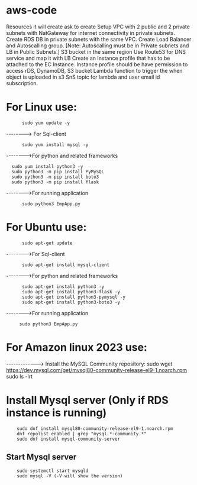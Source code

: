# aws-code
Resources it will create ask to create
Setup VPC with 2 public and 2 private subnets with NatGateway for internet connectivity in private subnets. 
Create RDS DB in private subnets with the same VPC.
Create Load Balancer and Autoscalling group. [Note: Autoscalling must be in Private subnets and LB in Public Subnets.]
S3 bucket in the same region
Use Route53 for DNS service and map it with LB
Create an Instance profile that has to be attached to the EC Instance. Instance profile should be have permission to access rDS, DynamoDB, S3 bucket
Lambda function to trigger the when object is uploaded in s3
SnS topic for lambda and user email id subscription. 


# For Linux use:

          sudo yum update -y
--------> For Sql-client

          sudo yum install mysql -y
-------->For python and related frameworks

	  sudo yum install python3 -y
	  sudo python3 -m pip install PyMySQL
	  sudo python3 -m pip install boto3
	  sudo python3 -m pip install flask
	 
-------->For running application

          sudo python3 EmpApp.py

# For Ubuntu use:

          sudo apt-get update
	 
-------->For Sql-client

          sudo apt-get install mysql-client
      
-------->For python and related frameworks

          sudo apt-get install python3 -y
          sudo apt-get install python3-flask -y
          sudo apt-get install python3-pymysql -y 
          sudo apt-get install python3-boto3 -y
     
-------->For running application

         sudo python3 EmpApp.py
# For Amazon linux 2023 use: 

-------------> Install the MySQL Community repository:
		sudo wget https://dev.mysql.com/get/mysql80-community-release-el9-1.noarch.rpm 
		sudo ls -lrt
# Install Mysql server (Only if RDS instance is running)
		sudo dnf install mysql80-community-release-el9-1.noarch.rpm
		dnf repolist enabled | grep "mysql.*-community.*"
		sudo dnf install mysql-community-server
## Start Mysql server
		sudo systemctl start mysqld
		sudo mysql -V (-V will show the version)
